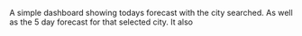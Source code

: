 A simple dashboard showing todays forecast with the city searched. As well as the 5 day forecast for that selected city.
It also